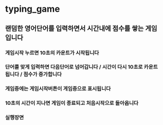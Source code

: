 # typing_game

## 랜덤한 영어단어를 입력하면서 시간내에 점수를 쌓는 게임입니다

### 게임시작 누르면 10초의 카운트가 시작됩니다
### 단어를 맞게 입력하면 다음단어로 넘어갑니다 / 시간이 다시 10초로 카운트됩니다 / 점수가 증가합니다
### 게임중에는 게임시작버튼이 게임중으로 표시됩니다
### 10초의 시간이 지나면 게임이 종료되고 처음시작으로 돌아옵니다

### 실행장면
